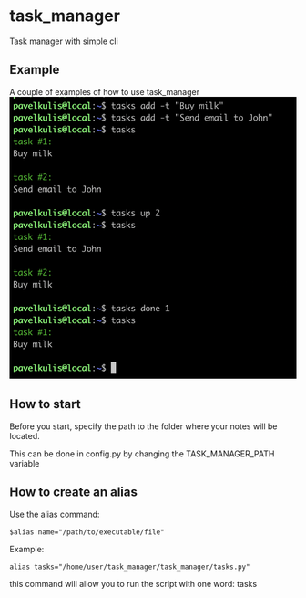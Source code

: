 # task_manager
Task manager with simple cli

## Example
A couple of examples of how to use task_manager
![Image](pics/tm_usage.png)

## How to start

Before you start, specify the path to the folder where your notes will be located.

This can be done in config.py by changing the TASK_MANAGER_PATH variable

## How to create an alias

Use the alias command:
```
$alias name="/path/to/executable/file"
```

Example:
```
alias tasks="/home/user/task_manager/task_manager/tasks.py"
```

this command will allow you to run the script with one word: tasks



